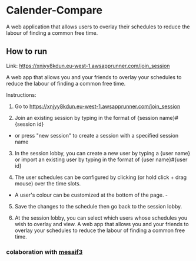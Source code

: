 # Calender-Compare
A web application that allows users to overlay their schedules to reduce the labour of finding a common free time.

## How to run
Link: https://xnjyy8kdun.eu-west-1.awsapprunner.com/join_session

A web app that allows you and your friends to overlay your schedules to reduce the labour of finding a common free time.

Instructions:
1) Go to https://xnjyy8kdun.eu-west-1.awsapprunner.com/join_session

2) Join an existing session by typing in the format of {session name}#{session id} 
 - or press "new session" to create a session with a specified session name

3) In the session lobby, you can create a new user by typing a {user name} or import an existing user by typing in the format of {user name}#{user id}

4) The user schedules can be configured by clicking (or hold click + drag mouse) over the time slots.
 - A user's colour can be customized at the bottom of the page. -

5) Save the changes to the schedule then go back to the session lobby.

6) At the session lobby, you can select which users whose schedules you wish to overlay and view. A web app that allows you and your friends to overlay your schedules to reduce the labour of finding a common free time.

### colaboration with [mesaif3](https://github.com/mesaif3)
